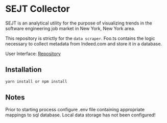 # SEJT Collector

SEJT is an analytical utility for the purpose of visualizing trends in the software engineering job market in New York, New York area.

This repository is strictly for the `data scraper`. Foo.ts contains the logic necessary to collect metadata from Indeed.com and store it in a database.

User Interface: [Repository](https://github.com/ilyadevwork/SEJT-Project-FE)

## Installation

```bash
yarn install or npm install
```

## Notes

Prior to starting process configure .env file containing appropriate
mappings to sql database. Local data storage has not been configured!
